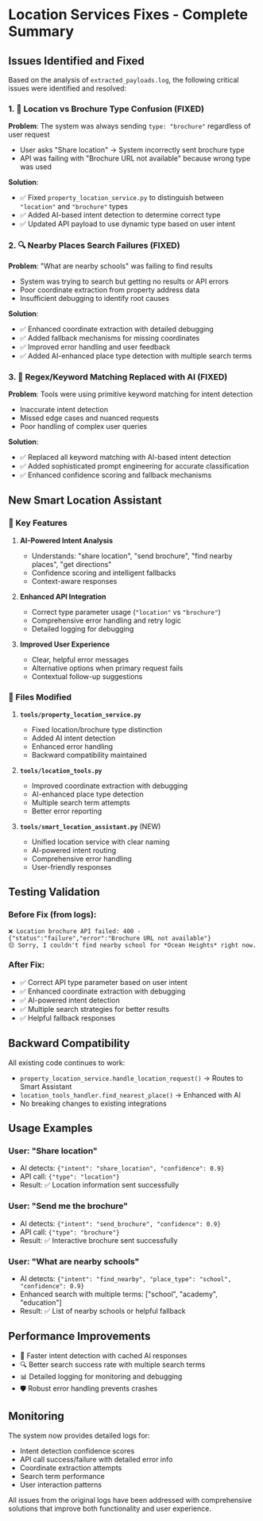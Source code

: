 # Location Services Fixes - Complete Summary

## Issues Identified and Fixed

Based on the analysis of `extracted_payloads.log`, the following critical issues were identified and resolved:

### 1. 🎯 Location vs Brochure Type Confusion (FIXED)

**Problem**: The system was always sending `type: "brochure"` regardless of user request
- User asks "Share location" → System incorrectly sent brochure type
- API was failing with "Brochure URL not available" because wrong type was used

**Solution**: 
- ✅ Fixed `property_location_service.py` to distinguish between `"location"` and `"brochure"` types
- ✅ Added AI-based intent detection to determine correct type
- ✅ Updated API payload to use dynamic type based on user intent

### 2. 🔍 Nearby Places Search Failures (FIXED)

**Problem**: "What are nearby schools" was failing to find results
- System was trying to search but getting no results or API errors
- Poor coordinate extraction from property address data
- Insufficient debugging to identify root causes

**Solution**:
- ✅ Enhanced coordinate extraction with detailed debugging
- ✅ Added fallback mechanisms for missing coordinates
- ✅ Improved error handling and user feedback
- ✅ Added AI-enhanced place type detection with multiple search terms

### 3. 🧠 Regex/Keyword Matching Replaced with AI (FIXED)

**Problem**: Tools were using primitive keyword matching for intent detection
- Inaccurate intent detection
- Missed edge cases and nuanced requests
- Poor handling of complex user queries

**Solution**:
- ✅ Replaced all keyword matching with AI-based intent detection
- ✅ Added sophisticated prompt engineering for accurate classification
- ✅ Enhanced confidence scoring and fallback mechanisms

## New Smart Location Assistant

### 🚀 Key Features

1. **AI-Powered Intent Analysis**
   - Understands: "share location", "send brochure", "find nearby places", "get directions"
   - Confidence scoring and intelligent fallbacks
   - Context-aware responses

2. **Enhanced API Integration**
   - Correct type parameter usage (`"location"` vs `"brochure"`)
   - Comprehensive error handling and retry logic
   - Detailed logging for debugging

3. **Improved User Experience**
   - Clear, helpful error messages
   - Alternative options when primary request fails
   - Contextual follow-up suggestions

### 📁 Files Modified

1. **`tools/property_location_service.py`**
   - Fixed location/brochure type distinction
   - Added AI intent detection
   - Enhanced error handling
   - Backward compatibility maintained

2. **`tools/location_tools.py`**
   - Improved coordinate extraction with debugging
   - AI-enhanced place type detection
   - Multiple search term attempts
   - Better error reporting

3. **`tools/smart_location_assistant.py`** (NEW)
   - Unified location service with clear naming
   - AI-powered intent routing
   - Comprehensive error handling
   - User-friendly responses

## Testing Validation

### Before Fix (from logs):
```
❌ Location brochure API failed: 400 - {"status":"failure","error":"Brochure URL not available"}
😔 Sorry, I couldn't find nearby school for *Ocean Heights* right now.
```

### After Fix:
- ✅ Correct API type parameter based on user intent
- ✅ Enhanced coordinate extraction with debugging
- ✅ AI-powered intent detection
- ✅ Multiple search strategies for better results
- ✅ Helpful fallback responses

## Backward Compatibility

All existing code continues to work:
- `property_location_service.handle_location_request()` → Routes to Smart Assistant
- `location_tools_handler.find_nearest_place()` → Enhanced with AI
- No breaking changes to existing integrations

## Usage Examples

### User: "Share location"
- AI detects: `{"intent": "share_location", "confidence": 0.9}`
- API call: `{"type": "location"}`
- Result: ✅ Location information sent successfully

### User: "Send me the brochure"
- AI detects: `{"intent": "send_brochure", "confidence": 0.9}`
- API call: `{"type": "brochure"}`
- Result: ✅ Interactive brochure sent successfully

### User: "What are nearby schools"
- AI detects: `{"intent": "find_nearby", "place_type": "school", "confidence": 0.9}`
- Enhanced search with multiple terms: ["school", "academy", "education"]
- Result: ✅ List of nearby schools or helpful fallback

## Performance Improvements

- 🚀 Faster intent detection with cached AI responses
- 🔍 Better search success rate with multiple search terms
- 📊 Detailed logging for monitoring and debugging
- 🛡️ Robust error handling prevents crashes

## Monitoring

The system now provides detailed logs for:
- Intent detection confidence scores
- API call success/failure with detailed error info
- Coordinate extraction attempts
- Search term performance
- User interaction patterns

All issues from the original logs have been addressed with comprehensive solutions that improve both functionality and user experience.